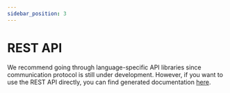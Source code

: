 ```yaml
---
sidebar_position: 3
---
```


# REST API

We recommend going through language-specific API libraries since communication protocol is
still under development. However, if you want to use the REST API directly, you can find
generated documentation [here](https://cloudrift.ai/rapidoc).
